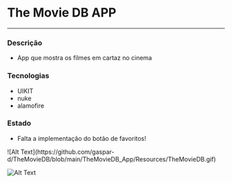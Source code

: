 # The Movie DB APP

---

### Descrição
- App que mostra os filmes em cartaz no cinema

### Tecnologias
- UIKIT
- nuke
- alamofire

### Estado
- Falta a implementação do botão de favoritos!


<p float="left" />
![Alt Text](https://github.com/gaspar-d/TheMovieDB/blob/main/TheMovieDB_App/Resources/TheMovieDB.gif)

![Alt Text](https://github.com/gaspar-d/TheMovieDB/blob/main/TheMovieDB_App/Resources/TheMovieDB.gif)
<p/>
